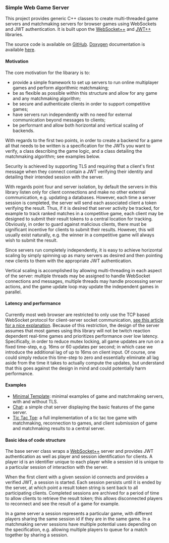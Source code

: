 ### Simple Web Game Server

This project provides generic C++ classes to create multi-threaded game servers
and matchmaking servers for browser games using WebSockets and JWT
authentication. It is built
upon the [WebSocket++](https://github.com/zaphoyd/websocketpp) and
[JWT++](https://github.com/Thalhammer/jwt-cpp) libraries.

The source code is available on
[GitHub](https://github.com/permutationlock/simple_web_game_server).
[Doxygen](https://www.doxygen.nl/index.html) documentation is available
[here](https://permutationlock.com/simple_web_game_server/).

#### Motivation

The core motivation for the libarary is to:

 - provide a simple framework to set up servers to run online multiplayer games
   and perform algorithmic matchmaking;
 - be as flexible as possible within this structure and allow for any
   game and any matchmaking algorithm;
 - be secure and authenticate clients in order to support competitive games;
 - have servers run independently with no need for external communication
   beyond messages to clients;
 - be performant and allow both horizontal and vertical scaling of backends.

With regards to the first two points, in order to create a backend for a game
all that needs to be written is a
specification for the JWTs you want to verify, a
class describing the game logic, and a class detailing the matchmaking
algorithm; see examples below.

Security is achieved by supporting TLS and requiring that a client's first message
when they connect contain a JWT verifying their identity and detailing their
intended session with the server.

With regards point four and server isolation, by default the servers in this
library listen only
for client connections and make no other external communication, e.g.
updating a databases.
However, each time a server session is completed, the server will send each
associated client a token verifying the result. Thus, if it is desired that server
activity be tracked, for example to track ranked matches in a
competitive game, each client may be designed to submit their result tokens to a
central location for tracking. Obviously, in order to guard against
malicious clients, there must be significant incentive for clients to
submit their results. However, this will usually exist
naturally, e.g. the winner in a competitive game will always wish to
submit the result.

Since servers run completely independently, it is easy to achieve horizontal
scaling by simply spinning up as many servers as desired and then pointing new
clients to them with the appropriate JWT authentication.

Vertical scaling is accomplished by allowing multi-threading in each
aspect of the server: multiple threads may be assigned to handle WebSocket
connections and messages, multiple threads may handle processing server
actions, and the game update loop may update the independent games in parallel.

#### Latency and performance

Currently most web browser are restricted to only use the TCP
based WebSocket protocol for client-server socket communication,
[see this article for a nice explanation](https://gafferongames.com/post/why_cant_i_send_udp_packets_from_a_browser/).
Because of this restriction, the design of the server assumes that most games
using this library will not be twitch reaction
dependent real-time games and prioritizes performance over low latency.
Specifically, in order to
reduce mutex locking, all game updates are run on a fixed time-step, e.g. 16ms
or 60 updates per second; in which case we introduce the additional lag of
up to 16ms on client input. Of course, one could simply reduce this time-step
to zero and essentially eliminate all lag aside from the time it takes to
actually compute the updates, but understand that
this goes against the design in mind and could potentially harm performance.

#### Examples

 - [Minimal Template](https://github.com/permutationlock/simple_web_game_server/tree/main/examples/minimal_template):
   minimal examples of game and matchmaking servers, with and without TLS.
 - [Chat](https://github.com/permutationlock/simple_web_game_server/tree/main/examples/chat):
   a simple chat server displaying the basic features of the game server.
 - [Tic Tac Toe](https://github.com/permutationlock/simple_web_game_server/tree/main/examples/tic_tac_toe):
   a full implementation of a tic tac toe game with matchmaking,
   reconnection to games, and client submission of game and matchmaking results
   to a central server.

#### Basic idea of code structure

The base server class wraps a
[WebSocket++](https://github.com/zaphoyd/websocketpp) server and provides JWT
authentication as well as player and session identification for clients.
A player id is an identifier unique to each player while a session id is unique
to a particular session of interaction with the server.

When the first client with a given session id connects and provides a verified
JWT, a session is started. Each
session persists until it is ended by the server, at which point a result
token string is sent back to all participating clients.
Completed sessions are archived for a period of
time to allow clients to retrieve the result token; this allows
disconnected players to reconnect and see the result of a game for example.

In a game server a session represents a particular
game, with different players sharing the same session id if they are in the
same game. In a matchmaking server sessions have multiple potential uses
depending on the specification, e.g. allowing multiple players to queue for
a match together by sharing a session.
